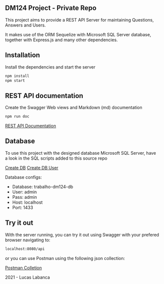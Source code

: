 ## DM124 Project - Private Repo

This project aims to provide a REST API Server for maintaining Questions, Answers and Users.

It makes use of the ORM Sequelize with Microsoft SQL Server database, together with Express.js and many other dependencies.

## Installation

Install the dependencies and start the server

```sh
npm install
npm start
```

## REST API documentation

Create the Swagger Web views and Markdown (md) documentation

```sh
npm run doc
```

[REST API Documentation](rest-server/doc/swagger_output.md)

## Database

To use this project with the designed database Microsoft SQL Server, have a look in the SQL scripts added to this source repo

[Create DB](rest-server/sqlserver-scripts/create-database.sql)
[Create DB User](rest-server/doc/create-user.sql)

Database configs:

- Database: trabalho-dm124-db
- User: admin
- Pass: admin
- Host: localhost
- Port: 1433

## Try it out

With the server running, you can try it out using Swagger with your prefered browser navigating to:

```sh
localhost:8080/api
```

or you can use Postman using the following json collection:

[Postman Colletion](rest-server/postman-collection/Requests.postman_collection.json)

2021 - Lucas Labanca
